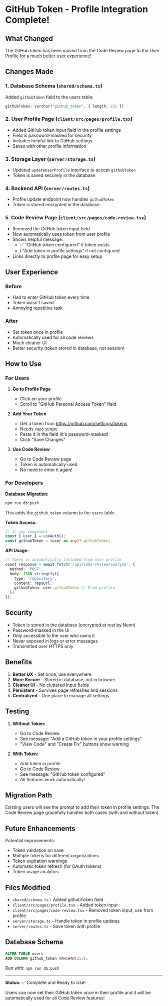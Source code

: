 # GitHub Token - Profile Integration Complete!

## What Changed

The GitHub token has been moved from the Code Review page to the User Profile for a much better user experience!

## Changes Made

### 1. Database Schema (`shared/schema.ts`)
Added `githubToken` field to the users table:
```typescript
githubToken: varchar("github_token", { length: 255 })
```

### 2. User Profile Page (`client/src/pages/profile.tsx`)
- Added GitHub token input field in the profile settings
- Field is password-masked for security
- Includes helpful link to GitHub settings
- Saves with other profile information

### 3. Storage Layer (`server/storage.ts`)
- Updated `updateUserProfile` interface to accept `githubToken`
- Token is saved securely in the database

### 4. Backend API (`server/routes.ts`)
- Profile update endpoint now handles `githubToken`
- Token is stored encrypted in the database

### 5. Code Review Page (`client/src/pages/code-review.tsx`)
- Removed the GitHub token input field
- Now automatically uses token from user profile
- Shows helpful message:
  - ✅ "GitHub token configured" if token exists
  - ℹ️ "Add token in profile settings" if not configured
- Links directly to profile page for easy setup

## User Experience

### Before
- Had to enter GitHub token every time
- Token wasn't saved
- Annoying repetitive task

### After
- Set token once in profile
- Automatically used for all code reviews
- Much cleaner UI
- Better security (token stored in database, not session)

## How to Use

### For Users

1. **Go to Profile Page**
   - Click on your profile
   - Scroll to "GitHub Personal Access Token" field

2. **Add Your Token**
   - Get a token from https://github.com/settings/tokens
   - Needs `repo` scope
   - Paste it in the field (it's password-masked)
   - Click "Save Changes"

3. **Use Code Review**
   - Go to Code Review page
   - Token is automatically used
   - No need to enter it again!

### For Developers

**Database Migration:**
```bash
npm run db:push
```

This adds the `github_token` column to the `users` table.

**Token Access:**
```typescript
// In any component
const { user } = useAuth();
const githubToken = (user as any)?.githubToken;
```

**API Usage:**
```typescript
// Token is automatically included from user profile
const response = await fetch('/api/code-review/analyze', {
  method: 'POST',
  body: JSON.stringify({
    type: 'repository',
    content: repoUrl,
    githubToken: user.githubToken // From profile
  })
});
```

## Security

- Token is stored in the database (encrypted at rest by Neon)
- Password-masked in the UI
- Only accessible to the user who owns it
- Never exposed in logs or error messages
- Transmitted over HTTPS only

## Benefits

1. **Better UX** - Set once, use everywhere
2. **More Secure** - Stored in database, not in browser
3. **Cleaner UI** - No cluttered input fields
4. **Persistent** - Survives page refreshes and sessions
5. **Centralized** - One place to manage all settings

## Testing

1. **Without Token:**
   - Go to Code Review
   - See message: "Add a GitHub token in your profile settings"
   - "View Code" and "Create Fix" buttons show warning

2. **With Token:**
   - Add token in profile
   - Go to Code Review
   - See message: "GitHub token configured"
   - All features work automatically!

## Migration Path

Existing users will see the prompt to add their token in profile settings. The Code Review page gracefully handles both cases (with and without token).

## Future Enhancements

Potential improvements:
- Token validation on save
- Multiple tokens for different organizations
- Token expiration warnings
- Automatic token refresh (for OAuth tokens)
- Token usage analytics

## Files Modified

- `shared/schema.ts` - Added githubToken field
- `client/src/pages/profile.tsx` - Added token input
- `client/src/pages/code-review.tsx` - Removed token input, use from profile
- `server/storage.ts` - Handle token in profile updates
- `server/routes.ts` - Save token with profile

## Database Schema

```sql
ALTER TABLE users 
ADD COLUMN github_token VARCHAR(255);
```

Run with: `npm run db:push`

---

**Status:** ✅ Complete and Ready to Use!

Users can now set their GitHub token once in their profile and it will be automatically used for all Code Review features!
